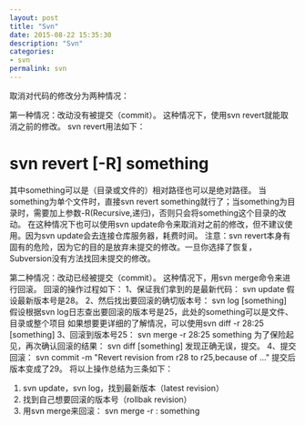 ```yaml
---
layout: post
title: "Svn"
date: 2015-08-22 15:35:30
description: "Svn"
categories:
- svn
permalink: svn
---
```


取消对代码的修改分为两种情况：
 
第一种情况：改动没有被提交（commit）。
这种情况下，使用svn revert就能取消之前的修改。
svn revert用法如下：
# svn revert [-R] something
其中something可以是（目录或文件的）相对路径也可以是绝对路径。
当something为单个文件时，直接svn revert something就行了；当something为目录时，需要加上参数-R(Recursive,递归)，否则只会将something这个目录的改动。
在这种情况下也可以使用svn update命令来取消对之前的修改，但不建议使用。因为svn update会去连接仓库服务器，耗费时间。
注意：svn revert本身有固有的危险，因为它的目的是放弃未提交的修改。一旦你选择了恢复，Subversion没有方法找回未提交的修改。
 
第二种情况：改动已经被提交（commit）。
这种情况下，用svn merge命令来进行回滚。 
   回滚的操作过程如下： 
   1、保证我们拿到的是最新代码： 
     svn update 
     假设最新版本号是28。 
   2、然后找出要回滚的确切版本号： 
     svn log [something]
     假设根据svn log日志查出要回滚的版本号是25，此处的something可以是文件、目录或整个项目
     如果想要更详细的了解情况，可以使用svn diff -r 28:25 [something]
   3、回滚到版本号25：
       svn merge -r 28:25 something
     为了保险起见，再次确认回滚的结果：
       svn diff [something]
     发现正确无误，提交。
   4、提交回滚：
     svn commit -m "Revert revision from r28 to r25,because of ..." 
     提交后版本变成了29。
   将以上操作总结为三条如下：
   1. svn update，svn log，找到最新版本（latest revision）
   2. 找到自己想要回滚的版本号（rollbak revision）
   3. 用svn merge来回滚： svn merge -r : something
